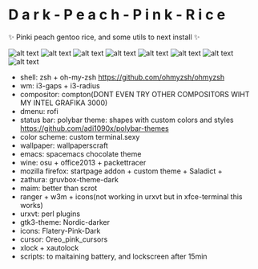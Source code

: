 # D a r k - P e a c h - P i n k - R i c e
✨ Pinki peach gentoo rice, and some utils to next install ✨

![alt text](https://github.com/misss13/Dark-Peach/tree/main/Mniam/photo1629895575.jpeg)
![alt text](https://github.com/misss13/Dark-Peach/tree/main/Mniam/photo1629831722.jpeg)
![alt text](https://github.com/misss13/Dark-Peach/tree/main/Mniam/photo1629832546.jpeg)
![alt text](https://github.com/misss13/Dark-Peach/tree/main/Mniam/photo1629832858.jpeg)
![alt text](https://github.com/misss13/Dark-Peach/tree/main/Mniam/photo1629833142.jpeg)
![alt text](https://github.com/misss13/Dark-Peach/tree/main/Mniam/photo1629833395.jpeg)
![alt text](https://github.com/misss13/Dark-Peach/tree/main/Mniam/photo1629833412.jpeg)
![alt text](https://github.com/misss13/Dark-Peach/tree/main/Mniam/photo1629895822.jpeg)

- shell: zsh + oh-my-zsh https://github.com/ohmyzsh/ohmyzsh
- wm: i3-gaps + i3-radius
- compositor: compton(DONT EVEN TRY OTHER COMPOSITORS WIHT MY INTEL GRAFIKA 3000)
- dmenu: rofi 
- status bar: polybar theme: shapes with custom colors and styles https://github.com/adi1090x/polybar-themes
- color scheme: custom terminal.sexy
- wallpaper: wallpaperscraft
- emacs: spacemacs chocolate theme
- wine: osu + office2013 + packettracer
- mozilla firefox: startpage addon + custom theme + Saladict +
- zathura: gruvbox-theme-dark
- maim: better than scrot
- ranger + w3m + icons(not working in urxvt but in xfce-terminal this works)
- urxvt: perl plugins
- gtk3-theme:  Nordic-darker
- icons: Flatery-Pink-Dark
- cursor: Oreo_pink_cursors
- xlock + xautolock
- scripts: to maitaining battery, and lockscreen after 15min
